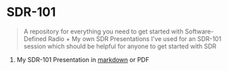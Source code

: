 # SDR-101

> A repository for everything you need to get started with Software-Defined Radio + My own SDR Presentations I've used for an SDR-101 session which should be helpful for anyone to get started with SDR

1. My SDR-101 Presentation in [markdown](SDR%20101%20-%20Presentation.md) or PDF

